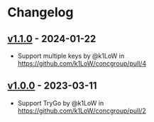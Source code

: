 # Changelog

## [v1.1.0](https://github.com/k1LoW/concgroup/compare/v1.0.0...v1.1.0) - 2024-01-22
- Support multiple keys by @k1LoW in https://github.com/k1LoW/concgroup/pull/4

## [v1.0.0](https://github.com/k1LoW/concgroup/commits/v1.0.0) - 2023-03-11
- Support TryGo by @k1LoW in https://github.com/k1LoW/concgroup/pull/2
